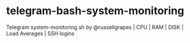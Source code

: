 # telegram-bash-system-monitoring
Telegram system-monitoring.sh by @russellgrapes | CPU | RAM | DISK | Load Averages | SSH logins
